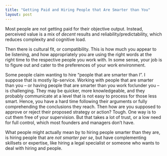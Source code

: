 ```yaml
---
title: "Getting Paid and Hiring People that Are Smarter than You"
layout: post
---
```

Most people are not getting paid for their objective output. Instead, perceived value is a mix of _decent_ results and reliability/predictability, which reduces complexity and cognitive load. 

Then there is cultural fit, or compatibility. This is how much you appear to be listening, and how appropriately you are using the right words at the right time to the respective people you work with. In some sense, your job is to figure out and cater to the preferences of your work environment. 

Some people claim wanting to hire “people that are smarter than I”. I suppose that is mostly lip-service. Working with people that are smarter than you – or having people that are smarter than you work for/under you – is challenging. They may be quicker, more knowledgeable, and they probably communicate at a level that is not easy to process for those less smart. Hence, you have a hard time following their arguments or fully comprehending the conclusions they reach. Then how are you supposed to approve or reject their proposed strategy or action? Tough. One way is to cut them free of your supervision. But that takes a lot of trust, or a low need for full control, which most founders and managers don’t have.

What people might actually mean by to hiring people smarter than they are, is hiring people that are _not smarter per se_, but have complementing skillsets or expertise, like hiring a legal specialist or someone who wants to deal with hiring and people.